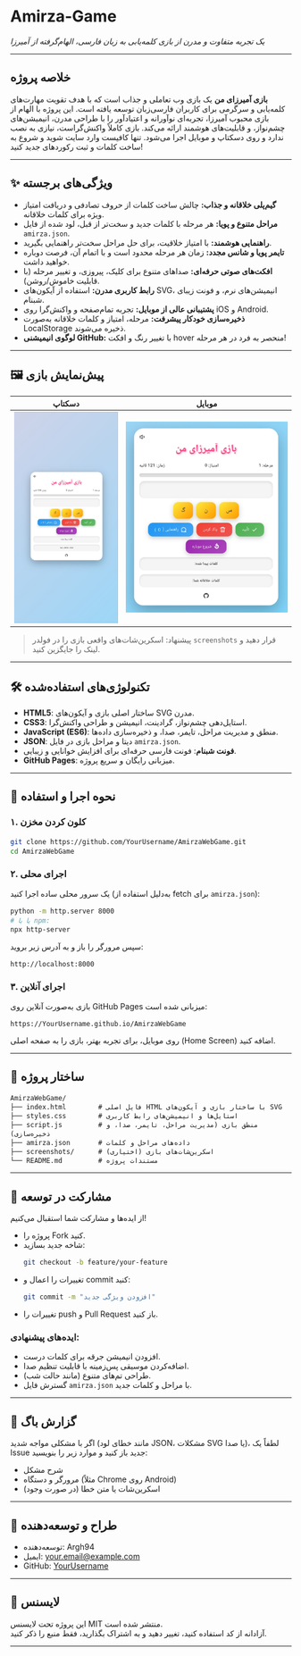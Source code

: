 # Amirza-Game


*یک تجربه متفاوت و مدرن از بازی کلمه‌یابی به زبان فارسی، الهام‌گرفته از آمیرزا*

---

## خلاصه پروژه

**بازی آمیرزای من** یک بازی وب تعاملی و جذاب است که با هدف تقویت مهارت‌های کلمه‌یابی و سرگرمی برای کاربران فارسی‌زبان توسعه یافته است. این پروژه با الهام از بازی محبوب آمیرزا، تجربه‌ای نوآورانه و اعتیادآور را با طراحی مدرن، انیمیشن‌های چشم‌نواز، و قابلیت‌های هوشمند ارائه می‌کند. بازی کاملاً واکنش‌گراست، نیازی به نصب ندارد و روی دسکتاپ و موبایل اجرا می‌شود. تنها کافیست وارد سایت شوید و شروع به ساخت کلمات و ثبت رکوردهای جدید کنید!

---

## ✨ ویژگی‌های برجسته

- **گیم‌پلی خلاقانه و جذاب:** چالش ساخت کلمات از حروف تصادفی و دریافت امتیاز ویژه برای کلمات خلاقانه.
- **مراحل متنوع و پویا:** هر مرحله با کلمات جدید و سخت‌تر از قبل، لود شده از فایل `amirza.json`.
- **راهنمایی هوشمند:** با امتیاز خلاقیت، برای حل مراحل سخت‌تر راهنمایی بگیرید.
- **تایمر پویا و شانس مجدد:** زمان هر مرحله محدود است و با اتمام آن، فرصت دوباره خواهید داشت.
- **افکت‌های صوتی حرفه‌ای:** صداهای متنوع برای کلیک، پیروزی، و تغییر مرحله (با قابلیت خاموش/روشن).
- **رابط کاربری مدرن:** استفاده از آیکون‌های SVG، انیمیشن‌های نرم، و فونت زیبای شبنام.
- **پشتیبانی عالی از موبایل:** تجربه تمام‌صفحه و واکنش‌گرا روی iOS و Android.
- **ذخیره‌سازی خودکار پیشرفت:** مرحله، امتیاز و کلمات خلاقانه به‌صورت LocalStorage ذخیره می‌شوند.
- **لوگوی انیمیشنی GitHub:** با تغییر رنگ و افکت hover منحصر به فرد در هر مرحله!

---

## 🖼️ پیش‌نمایش بازی

| دسکتاپ | موبایل |
|--------|--------|
| ![پیش‌نمایش دسکتاپ](https://github.com/Argh94/Amirza-Game/blob/main/screenshot/2.jpg) | ![پیش‌نمایش موبایل](https://github.com/Argh94/Amirza-Game/blob/main/screenshot/1.jpg) |

> پیشنهاد: اسکرین‌شات‌های واقعی بازی را در فولدر `screenshots` قرار دهید و لینک را جایگزین کنید.

---

## 🛠️ تکنولوژی‌های استفاده‌شده

- **HTML5**: ساختار اصلی بازی و آیکون‌های SVG مدرن.
- **CSS3**: استایل‌دهی چشم‌نواز، گرادینت، انیمیشن و طراحی واکنش‌گرا.
- **JavaScript (ES6)**: منطق و مدیریت مراحل، تایمر، صدا، و ذخیره‌سازی داده‌ها.
- **JSON**: دیتا و مراحل بازی در فایل `amirza.json`.
- **فونت شبنام**: فونت فارسی حرفه‌ای برای افزایش خوانایی و زیبایی.
- **GitHub Pages**: میزبانی رایگان و سریع پروژه.

---

## 🚀 نحوه اجرا و استفاده

### ۱. کلون کردن مخزن
```bash
git clone https://github.com/YourUsername/AmirzaWebGame.git
cd AmirzaWebGame
```

### ۲. اجرای محلی
یک سرور محلی ساده اجرا کنید (به‌دلیل استفاده از fetch برای `amirza.json`):
```bash
python -m http.server 8000
# یا با npm:
npx http-server
```
سپس مرورگر را باز و به آدرس زیر بروید:
```
http://localhost:8000
```

### ۳. اجرای آنلاین
بازی به‌صورت آنلاین روی GitHub Pages میزبانی شده است:
```
https://YourUsername.github.io/AmirzaWebGame
```
روی موبایل، برای تجربه بهتر، بازی را به صفحه اصلی (Home Screen) اضافه کنید.

---

## 📁 ساختار پروژه

```
AmirzaWebGame/
├── index.html        # فایل اصلی HTML با ساختار بازی و آیکون‌های SVG
├── styles.css        # استایل‌ها و انیمیشن‌های رابط کاربری
├── script.js         # منطق بازی (مدیریت مراحل، تایمر، صدا، و ذخیره‌سازی)
├── amirza.json       # داده‌های مراحل و کلمات
├── screenshots/      # اسکرین‌شات‌های بازی (اختیاری)
└── README.md         # مستندات پروژه
```

---

## 🤝 مشارکت در توسعه

از ایده‌ها و مشارکت شما استقبال می‌کنیم!
- پروژه را Fork کنید.
- شاخه جدید بسازید:
  ```bash
  git checkout -b feature/your-feature
  ```
- تغییرات را اعمال و commit کنید:
  ```bash
  git commit -m "افزودن ویژگی جدید"
  ```
- تغییرات را push و Pull Request باز کنید.

### ایده‌های پیشنهادی:
- افزودن انیمیشن جرقه برای کلمات درست.
- اضافه‌کردن موسیقی پس‌زمینه با قابلیت تنظیم صدا.
- طراحی تم‌های متنوع (مانند حالت شب).
- گسترش فایل `amirza.json` با مراحل و کلمات جدید.

---

## 🐞 گزارش باگ

اگر با مشکلی مواجه شدید (مانند خطای لود JSON، مشکلات SVG یا صدا)، لطفاً یک Issue جدید باز کنید و موارد زیر را بنویسید:
- شرح مشکل
- مرورگر و دستگاه (مثلاً Chrome روی Android)
- اسکرین‌شات یا متن خطا (در صورت وجود)

---

## 👤 طراح و توسعه‌دهنده

- توسعه‌دهنده: Argh94
- ایمیل: your.email@example.com
- GitHub: [YourUsername](https://github.com/Argh94)

---

## 📝 لایسنس

این پروژه تحت لایسنس MIT منتشر شده است.  
آزادانه از کد استفاده کنید، تغییر دهید و به اشتراک بگذارید، فقط منبع را ذکر کنید.

---
